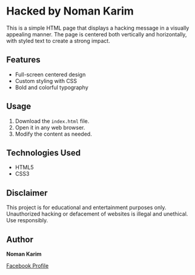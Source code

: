 # Hacked by Noman Karim

This is a simple HTML page that displays a hacking message in a visually appealing manner. The page is centered both vertically and horizontally, with styled text to create a strong impact.

## Features
- Full-screen centered design
- Custom styling with CSS
- Bold and colorful typography

## Usage
1. Download the `index.html` file.
2. Open it in any web browser.
3. Modify the content as needed.

## Technologies Used
- HTML5
- CSS3

## Disclaimer
This project is for educational and entertainment purposes only. Unauthorized hacking or defacement of websites is illegal and unethical. Use responsibly.

## Author
**Noman Karim**

[Facebook Profile](https://www.facebook.com/noman.karim.8)

